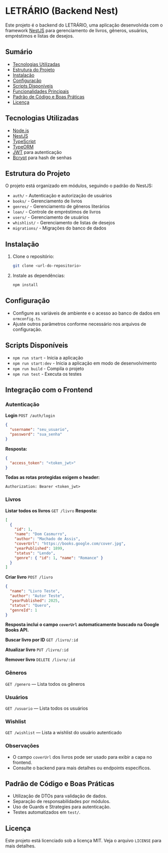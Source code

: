 # LETRÁRIO (Backend Nest)

Este projeto é o backend do LETRÁRIO, uma aplicação desenvolvida com o framework [NestJS](https://nestjs.com/) para gerenciamento de livros, gêneros, usuários, empréstimos e listas de desejos.

## Sumário

- [Tecnologias Utilizadas](#tecnologias-utilizadas)
- [Estrutura do Projeto](#estrutura-do-projeto)
- [Instalação](#instalação)
- [Configuração](#configuração)
- [Scripts Disponíveis](#scripts-disponíveis)
- [Funcionalidades Principais](#funcionalidades-principais)
- [Padrão de Código e Boas Práticas](#padrão-de-código-e-boas-práticas)
- [Licença](#licença)

## Tecnologias Utilizadas

- [Node.js](https://nodejs.org/)
- [NestJS](https://nestjs.com/)
- [TypeScript](https://www.typescriptlang.org/)
- [TypeORM](https://typeorm.io/)
- [JWT](https://jwt.io/) para autenticação
- [Bcrypt](https://www.npmjs.com/package/bcrypt) para hash de senhas

## Estrutura do Projeto

O projeto está organizado em módulos, seguindo o padrão do NestJS:

- `auth/` - Autenticação e autorização de usuários
- `books/` - Gerenciamento de livros
- `genres/` - Gerenciamento de gêneros literários
- `loan/` - Controle de empréstimos de livros
- `users/` - Gerenciamento de usuários
- `whishlist/` - Gerenciamento de listas de desejos
- `migrations/` - Migrações do banco de dados

## Instalação

1. Clone o repositório:
   ```bash
   git clone <url-do-repositorio>
   ```
2. Instale as dependências:
   ```bash
   npm install
   ```

## Configuração

- Configure as variáveis de ambiente e o acesso ao banco de dados em `ormconfig.ts`.
- Ajuste outros parâmetros conforme necessário nos arquivos de configuração.

## Scripts Disponíveis

- `npm run start` - Inicia a aplicação
- `npm run start:dev` - Inicia a aplicação em modo de desenvolvimento
- `npm run build` - Compila o projeto
- `npm run test` - Executa os testes

## Integração com o Frontend

### Autenticação

**Login**
`POST /auth/login`

```json
{
  "username": "seu_usuario",
  "password": "sua_senha"
}
```

**Resposta:**

```json
{
  "access_token": "<token_jwt>"
}
```

**Todas as rotas protegidas exigem o header:**

```
Authorization: Bearer <token_jwt>
```

### Livros

**Listar todos os livros**
`GET /livro`
**Resposta:**

```json
[
  {
    "id": 1,
    "name": "Dom Casmurro",
    "author": "Machado de Assis",
    "coverUrl": "https://books.google.com/cover.jpg",
    "yearPublished": 1899,
    "status": "Lendo",
    "genre": { "id": 1, "name": "Romance" }
  }
]
```

**Criar livro**
`POST /livro`

```json
{
  "name": "Livro Teste",
  "author": "Autor Teste",
  "yearPublished": 2025,
  "status": "Quero",
  "genreId": 1
}
```

**Resposta inclui o campo `coverUrl` automaticamente buscado na Google Books API.**

**Buscar livro por ID**
`GET /livro/:id`

**Atualizar livro**
`PUT /livro/:id`

**Remover livro**
`DELETE /livro/:id`

### Gêneros

`GET /genero` — Lista todos os gêneros

### Usuários

`GET /usuario` — Lista todos os usuários

### Wishlist

`GET /wishlist` — Lista a wishlist do usuário autenticado

### Observações

- O campo `coverUrl` dos livros pode ser usado para exibir a capa no frontend.
- Consulte o backend para mais detalhes ou endpoints específicos.

## Padrão de Código e Boas Práticas

- Utilização de DTOs para validação de dados.
- Separação de responsabilidades por módulos.
- Uso de Guards e Strategies para autenticação.
- Testes automatizados em `test/`.

## Licença

Este projeto está licenciado sob a licença MIT. Veja o arquivo `LICENSE` para mais detalhes.
